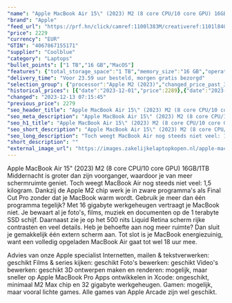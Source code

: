 ```yaml
---
"name": "Apple MacBook Air 15\" (2023) M2 (8 core CPU/10 core GPU) 16GB/1TB Middernacht QWERTY"
"brand": "Apple"
"feed_url": "https://prf.hn/click/camref:1100l383M/creativeref:1101l84031/destination:https%3A%2F%2Fwww.coolblue.nl%2Fproduct%2F931569"
"price": 2229
"currency": "EUR"
"GTIN": "4067867155171"
"supplier": "Coolblue"
"category": "Laptops"
"bullet_points": ["1 TB","16 GB","MacOS"]
"features": {"total_storage_space":"1 TB","memory_size":"16 GB","operating_system":"MacOS"}
"delivery_time": "Voor 23.59 uur besteld, morgen gratis bezorgd"
"selection_group": {"processor":"Apple M2 (2023)","changed_price_past_3_days":true,"product_family":"MacBook Air"}
"historical_prices": [{"date":"2023-12-01","price":2289},{"date":"2023-12-05","price":2269},{"date":"2023-12-06","price":2239},{"date":"2023-12-07","price":2279},{"date":"2023-12-08","price":2249},{"date":"2023-12-09","price":2279},{"date":"2023-12-10","price":2229},{"date":"2023-12-11","price":2269},{"date":"2023-12-12","price":2279},{"date":"2023-12-13","price":2229}]
"changed": "2023-12-13 07:15:45"
"previous_price": 2279
"seo_header_title": "Apple MacBook Air 15\" (2023) M2 (8 core CPU/10 core GPU) 16GB/1TB Middernacht QWERTY"
"seo_meta_description": "Apple MacBook Air 15\" (2023) M2 (8 core CPU/10 core GPU) 16GB/1TB Middernacht QWERTY"
"seo_h1_title": "Apple MacBook Air 15\" (2023) M2 (8 core CPU/10 core GPU) 16GB/1TB Middernacht QWERTY"
"seo_short_description": "Apple MacBook Air 15\" (2023) M2 (8 core CPU/10 core GPU) 16GB/1TB Middernacht is groter dan zijn voorganger, waardoor je van meer schermruimte geniet."
"seo_long_description": "Toch weegt MacBook Air nog steeds niet veel: 1,5 kilogram. Dankzij de Apple M2 chip werk je in zware programma's als Final Cut Pro zonder dat je MacBook warm wordt. Gebruik je meer dan één programma tegelijk? Met 16 gigabyte werkgeheugen vertraagt je MacBook niet. Je bewaart al je foto's, films, muziek en documenten op de 1 terabyte SSD schijf. Daarnaast zie je op het 500 nits Liquid Retina scherm rijke contrasten en veel details. Heb je behoefte aan nog meer ruimte? Dan sluit je gemakkelijk één extern scherm aan. Tot slot is je MacBook energiezuinig, want een volledig opgeladen MacBook Air gaat tot wel 18 uur mee. \r\n\r\nAdvies van onze Apple specialist\r\nInternetten, mailen & tekstverwerken: geschikt\r\nFilms & series kijken: geschikt\r\nFoto's bewerken: geschikt\r\nVideo's bewerken: geschikt\r\n3D ontwerpen maken en renderen: mogelijk, maar sneller op Apple MacBook Pro\r\nApps ontwikkelen in Xcode: ongeschikt, minimaal M2 Max chip en 32 gigabyte werkgeheugen. \r\nGamen: mogelijk, maar vooral lichte games. Alle games van Apple Arcade zijn wel geschikt."
"short_description": ""
"external_image_url": "https://images.zakelijkelaptopkopen.nl/apple-macbook-air-15-2023-m2-8-core-cpu-10-core-gpu-16gb-1tb-middernacht-qwerty.webp"
---
```


Apple MacBook Air 15" (2023) M2 (8 core CPU/10 core GPU) 16GB/1TB Middernacht is groter dan zijn voorganger, waardoor je van meer schermruimte geniet. Toch weegt MacBook Air nog steeds niet veel: 1,5 kilogram. Dankzij de Apple M2 chip werk je in zware programma's als Final Cut Pro zonder dat je MacBook warm wordt. Gebruik je meer dan één programma tegelijk? Met 16 gigabyte werkgeheugen vertraagt je MacBook niet. Je bewaart al je foto's, films, muziek en documenten op de 1 terabyte SSD schijf. Daarnaast zie je op het 500 nits Liquid Retina scherm rijke contrasten en veel details. Heb je behoefte aan nog meer ruimte? Dan sluit je gemakkelijk één extern scherm aan. Tot slot is je MacBook energiezuinig, want een volledig opgeladen MacBook Air gaat tot wel 18 uur mee.

Advies van onze Apple specialist
Internetten, mailen & tekstverwerken: geschikt
Films & series kijken: geschikt
Foto's bewerken: geschikt
Video's bewerken: geschikt
3D ontwerpen maken en renderen: mogelijk, maar sneller op Apple MacBook Pro
Apps ontwikkelen in Xcode: ongeschikt, minimaal M2 Max chip en 32 gigabyte werkgeheugen.
Gamen: mogelijk, maar vooral lichte games. Alle games van Apple Arcade zijn wel geschikt.